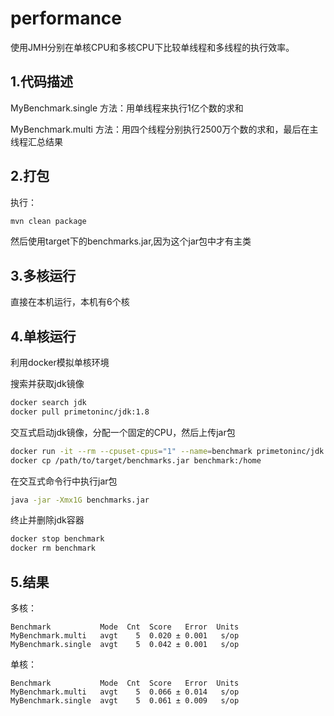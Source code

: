 # performance

使用JMH分别在单核CPU和多核CPU下比较单线程和多线程的执行效率。


## 1.代码描述

MyBenchmark.single 方法：用单线程来执行1亿个数的求和

MyBenchmark.multi 方法：用四个线程分别执行2500万个数的求和，最后在主线程汇总结果


## 2.打包

执行：
```bash
mvn clean package
```

然后使用target下的benchmarks.jar,因为这个jar包中才有主类

## 3.多核运行

直接在本机运行，本机有6个核

## 4.单核运行

利用docker模拟单核环境

搜索并获取jdk镜像
```bash
docker search jdk
docker pull primetoninc/jdk:1.8
```

交互式启动jdk镜像，分配一个固定的CPU，然后上传jar包
```bash
docker run -it --rm --cpuset-cpus="1" --name=benchmark primetoninc/jdk /bin/bash
docker cp /path/to/target/benchmarks.jar benchmark:/home
```

在交互式命令行中执行jar包
```bash
java -jar -Xmx1G benchmarks.jar
```

终止并删除jdk容器
```bash
docker stop benchmark
docker rm benchmark
```

## 5.结果

多核：
```
Benchmark           Mode  Cnt  Score   Error  Units
MyBenchmark.multi   avgt    5  0.020 ± 0.001   s/op
MyBenchmark.single  avgt    5  0.042 ± 0.001   s/op
```

单核：
```
Benchmark           Mode  Cnt  Score   Error  Units
MyBenchmark.multi   avgt    5  0.066 ± 0.014   s/op
MyBenchmark.single  avgt    5  0.061 ± 0.009   s/op
```

